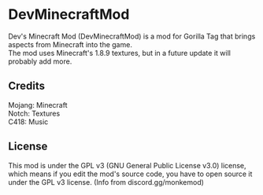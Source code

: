 # DevMinecraftMod
Dev's Minecraft Mod (DevMinecraftMod) is a mod for Gorilla Tag that brings aspects from Minecraft into the game.  
The mod uses Minecraft's 1.8.9 textures, but in a future update it will probably add more.    

## Credits
Mojang: Minecraft   
Notch: Textures    
C418: Music   

## License
This mod is under the GPL v3 (GNU General Public License v3.0) license, which means if you edit the mod's source code, you have to open source it under the GPL v3 license. (Info from discord.gg/monkemod)

